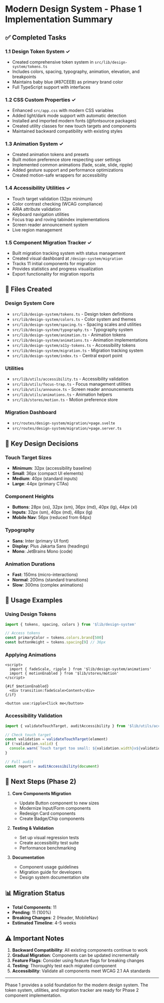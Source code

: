# Modern Design System - Phase 1 Implementation Summary

## ✅ Completed Tasks

### 1.1 Design Token System ✓
- Created comprehensive token system in `src/lib/design-system/tokens.ts`
- Includes colors, spacing, typography, animation, elevation, and breakpoints
- Maintains baby blue (#87CEEB) as primary brand color
- Full TypeScript support with interfaces

### 1.2 CSS Custom Properties ✓
- Enhanced `src/app.css` with modern CSS variables
- Added light/dark mode support with automatic detection
- Installed and imported modern fonts (@fontsource packages)
- Created utility classes for new touch targets and components
- Maintained backward compatibility with existing styles

### 1.3 Animation System ✓
- Created animation tokens and presets
- Built motion preference store respecting user settings
- Implemented common animations (fade, scale, slide, ripple)
- Added gesture support and performance optimizations
- Created motion-safe wrappers for accessibility

### 1.4 Accessibility Utilities ✓
- Touch target validation (32px minimum)
- Color contrast checking (WCAG compliance)
- ARIA attribute validation
- Keyboard navigation utilities
- Focus trap and roving tabindex implementations
- Screen reader announcement system
- Live region management

### 1.5 Component Migration Tracker ✓
- Built migration tracking system with status management
- Created visual dashboard at `/design-system/migration`
- Tracks 11 initial components for migration
- Provides statistics and progress visualization
- Export functionality for migration reports

## 📁 Files Created

### Design System Core
- `src/lib/design-system/tokens.ts` - Design token definitions
- `src/lib/design-system/colors.ts` - Color system and themes
- `src/lib/design-system/spacing.ts` - Spacing scales and utilities
- `src/lib/design-system/typography.ts` - Typography system
- `src/lib/design-system/animation.ts` - Animation tokens
- `src/lib/design-system/animations.ts` - Animation implementations
- `src/lib/design-system/a11y-tokens.ts` - Accessibility tokens
- `src/lib/design-system/migration.ts` - Migration tracking system
- `src/lib/design-system/index.ts` - Central export point

### Utilities
- `src/lib/utils/accessibility.ts` - Accessibility validation
- `src/lib/utils/focus-trap.ts` - Focus management utilities
- `src/lib/utils/announce.ts` - Screen reader announcements
- `src/lib/utils/animations.ts` - Animation helpers
- `src/lib/stores/motion.ts` - Motion preference store

### Migration Dashboard
- `src/routes/design-system/migration/+page.svelte`
- `src/routes/design-system/migration/+page.server.ts`

## 🎨 Key Design Decisions

### Touch Target Sizes
- **Minimum**: 32px (accessibility baseline)
- **Small**: 36px (compact UI elements)
- **Medium**: 40px (standard inputs)
- **Large**: 44px (primary CTAs)

### Component Heights
- **Buttons**: 28px (xs), 32px (sm), 36px (md), 40px (lg), 44px (xl)
- **Inputs**: 32px (sm), 40px (md), 48px (lg)
- **Mobile Nav**: 56px (reduced from 64px)

### Typography
- **Sans**: Inter (primary UI font)
- **Display**: Plus Jakarta Sans (headings)
- **Mono**: JetBrains Mono (code)

### Animation Durations
- **Fast**: 150ms (micro-interactions)
- **Normal**: 200ms (standard transitions)
- **Slow**: 300ms (complex animations)

## 🔧 Usage Examples

### Using Design Tokens
```typescript
import { tokens, spacing, colors } from '$lib/design-system'

// Access tokens
const primaryColor = tokens.colors.brand[500]
const buttonHeight = tokens.spacing[9] // 36px
```

### Applying Animations
```svelte
<script>
  import { fadeScale, ripple } from '$lib/design-system/animations'
  import { motionEnabled } from '$lib/stores/motion'
</script>

{#if $motionEnabled}
  <div transition:fadeScale>Content</div>
{/if}

<button use:ripple>Click me</button>
```

### Accessibility Validation
```typescript
import { validateTouchTarget, auditAccessibility } from '$lib/utils/accessibility'

// Check touch target
const validation = validateTouchTarget(element)
if (!validation.valid) {
  console.warn(`Touch target too small: ${validation.width}x${validation.height}px`)
}

// Full audit
const report = auditAccessibility(document)
```

## 🚀 Next Steps (Phase 2)

1. **Core Components Migration**
   - Update Button component to new sizes
   - Modernize Input/Form components
   - Redesign Card components
   - Create Badge/Chip components

2. **Testing & Validation**
   - Set up visual regression tests
   - Create accessibility test suite
   - Performance benchmarking

3. **Documentation**
   - Component usage guidelines
   - Migration guide for developers
   - Design system documentation site

## 📊 Migration Status

- **Total Components**: 11
- **Pending**: 11 (100%)
- **Breaking Changes**: 2 (Header, MobileNav)
- **Estimated Timeline**: 4-5 weeks

## ⚠️ Important Notes

1. **Backward Compatibility**: All existing components continue to work
2. **Gradual Migration**: Components can be updated incrementally
3. **Feature Flags**: Consider using feature flags for breaking changes
4. **Testing**: Thoroughly test each migrated component
5. **Accessibility**: Validate all components meet WCAG 2.1 AA standards

---

Phase 1 provides a solid foundation for the modern design system. The token system, utilities, and migration tracker are ready for Phase 2 component implementation.